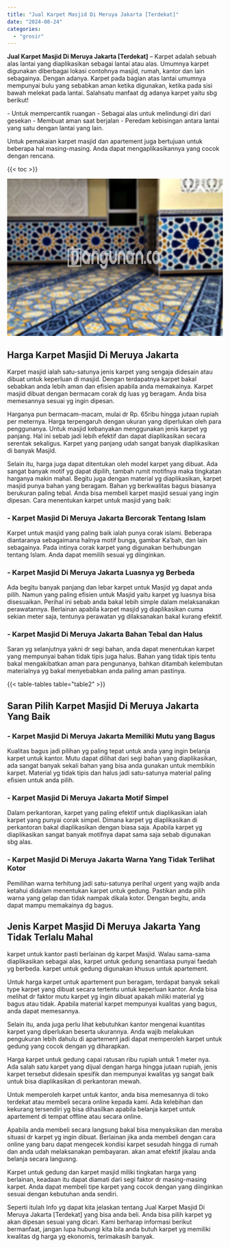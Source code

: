 ```yaml
---
title: "Jual Karpet Masjid Di Meruya Jakarta [Terdekat]"
date: "2024-08-24"
categories: 
  - "grosir"
---
```


**Jual Karpet Masjid Di Meruya Jakarta \[Terdekat\]** – Karpet adalah sebuah alas lantai yang diaplikasikan sebagai lantai atau alas. Umumnya karpet digunakan diberbagai lokasi contohnya masjid, rumah, kantor dan lain sebagainya. Dengan adanya. Karpet pada bagian atas lantai umumnya mempunyai bulu yang sebabkan aman ketika digunakan, ketika pada sisi bawah melekat pada lantai. Salahsatu manfaat dg adanya karpet yaitu sbg berikut!

\- Untuk mempercantik ruangan - Sebagai alas untuk melindungi diri dari gesekan - Membuat aman saat berjalan - Peredam kebisingan antara lantai yang satu dengan lantai yang lain.

Untuk pemakaian karpet masjid dan apartement juga bertujuan untuk beberapa hal masing-masing. Anda dapat mengaplikasikannya yang cocok dengan rencana.

{{< toc >}}

![Jual Karpet Masjid Di Meruya Jakarta [Terdekat]](/images/grosir-karpet-murah-44.png)

## Harga Karpet Masjid Di Meruya Jakarta

Karpet masjid ialah satu-satunya jenis karpet yang sengaja didesain atau dibuat untuk keperluan di masjid. Dengan terdapatnya karpet bakal sebabkan anda lebih aman dan efisien apabila anda memakainya. Karpet masjid dibuat dengan bermacam corak dg luas yg beragam. Anda bisa memesannya sesuai yg ingin dipesan.

Harganya pun bermacam-macam, mulai dr Rp. 65ribu hingga jutaan rupiah per meternya. Harga terpengaruh dengan ukuran yang diperlukan oleh para penggunanya. Untuk masjid kebanyakan menggunakan jenis karpet yg panjang. Hal ini sebab jadi lebih efektif dan dapat diaplikasikan secara serentak sekaligus. Karpet yang panjang udah sangat banyak diaplikasikan di banyak Masjid.

Selain itu, harga juga dapat ditentukan oleh model karpet yang dibuat. Ada sangat banyak motif yg dapat dipilih, tambah rumit motifnya maka tingkatan harganya makin mahal. Begitu juga dengan material yg diaplikasikan, karpet masjid punya bahan yang beragam. Bahan yg berkwalitas bagus biasanya berukuran paling tebal. Anda bisa membeli karpet masjid sesuai yang ingin dipesan. Cara menentukan karpet untuk masjid yang baik:

### \- Karpet Masjid Di Meruya Jakarta Bercorak Tentang Islam

Karpet untuk masjid yang paling baik ialah punya corak islami. Beberapa diantaranya sebagaimana halnya motif bunga, gambar Ka’bah, dan lain sebagainya. Pada intinya corak karpet yang digunakan berhubungan tentang Islam. Anda dapat memilih sesuai yg diinginkan.

### \- Karpet Masjid Di Meruya Jakarta Luasnya yg Berbeda

Ada begitu banyak panjang dan lebar karpet untuk Masjid yg dapat anda pilih. Namun yang paling efisien untuk Masjid yaitu karpet yg luasnya bisa disesuaikan. Perihal ini sebab anda bakal lebih simple dalam melaksanakan perawatannya. Berlainan apabila karpet masjid yg diaplikasikan cuma sekian meter saja, tentunya perawatan yg dilaksanakan bakal kurang efektif.

### \- Karpet Masjid Di Meruya Jakarta Bahan Tebal dan Halus

Saran yg selanjutnya yakni dr segi bahan, anda dapat menentukan karpet yang mempunyai bahan tidak tipis juga halus. Bahan yang tidak tipis tentu bakal mengakibatkan aman para pengunanya, bahkan ditambah kelembutan materialnya yg bakal menyebabkan anda paling aman pastinya.

{{< table-tables table="table2" >}}

## Saran Pilih Karpet Masjid Di Meruya Jakarta Yang Baik

### \- Karpet Masjid Di Meruya Jakarta Memiliki Mutu yang Bagus

Kualitas bagus jadi pilihan yg paling tepat untuk anda yang ingin belanja karpet untuk kantor. Mutu dapat dilihat dari segi bahan yang diaplikasikan, ada sangat banyak sekali bahan yang bisa anda gunakan untuk membikin karpet. Material yg tidak tipis dan halus jadi satu-satunya material paling efisien untuk anda pilih.

### \- Karpet Masjid Di Meruya Jakarta Motif Simpel

Dalam perkantoran, karpet yang paling efektif untuk diaplikasikan ialah karpet yang punyai corak simpel. Dimana karpet yg diaplikasikan di perkantoran bakal diaplikasikan dengan biasa saja. Apabila karpet yg diaplikasikan sangat banyak motifnya dapat sama saja sebab digunakan sbg alas.

### \- Karpet Masjid Di Meruya Jakarta Warna Yang Tidak Terlihat Kotor

Pemilihan warna terhitung jadi satu-satunya perihal urgent yang wajib anda ketahui didalam menentukan karpet untuk gedung. Pastikan anda pilih warna yang gelap dan tidak nampak dikala kotor. Dengan begitu, anda dapat mampu memakainya dg bagus.

## Jenis Karpet Masjid Di Meruya Jakarta Yang Tidak Terlalu Mahal

karpet untuk kantor pasti berlainan dg karpet Masjid. Walau sama-sama diaplikasikan sebagai alas, karpet untuk gedung senantiasa punyai faedah yg berbeda. karpet untuk gedung digunakan khusus untuk apartement.

Untuk harga karpet untuk apartement pun beragam, terdapat banyak sekali type karpet yang dibuat secara tertentu untuk keperluan kantor. Anda bisa melihat dr faktor mutu karpet yg ingin dibuat apakah miliki material yg bagus atau tidak. Apabila material karpet mempunyai kualitas yang bagus, anda dapat memesannya.

Selain itu, anda juga perlu lihat kebutuhkan kantor mengenai kuantitas karpet yang diperlukan beserta ukurannya. Anda wajib melakukan pengukuran lebih dahulu di apartement jadi dapat memperoleh karpet untuk gedung yang cocok dengan yg diharapkan.

Harga karpet untuk gedung capai ratusan ribu rupiah untuk 1 meter nya. Ada salah satu karpet yang dijual dengan harga hingga jutaan rupiah, jenis karpet tersebut didesain spesifik dan mempunyai kwalitas yg sangat baik untuk bisa diaplikasikan di perkantoran mewah.

Untuk memperoleh karpet untuk kantor, anda bisa memesannya di toko terdekat atau membeli secara online kepada kami. Ada kelebihan dan kekurang tersendiri yg bisa dihasilkan apabila belanja karpet untuk apartement di tempat offline atau secara online.

Apabila anda membeli secara langsung bakal bisa menyaksikan dan meraba situasi dr karpet yg ingin dibuat. Berlainan jika anda membeli dengan cara online yang baru dapat mengecek kondisi karpet sesudah hingga di rumah dan anda udah melaksanakan pembayaran. akan amat efektif jikalau anda belanja secara langusng.

Karpet untuk gedung dan karpet masjid miliki tingkatan harga yang berlainan, keadaan itu dapat diamati dari segi faktor dr masing-masing karpet. Anda dapat membeli tipe karpet yang cocok dengan yang diinginkan sesuai dengan kebutuhan anda sendiri.

Seperti itulah Info yg dapat kita jelaskan tentang Jual Karpet Masjid Di Meruya Jakarta \[Terdekat\] yang bisa anda beli. Anda bisa pilih karpet yg akan dipesan sesuai yang dicari. Kami berharap informasi berikut bermanfaat, jangan lupa hubungi kita bila anda butuh karpet yg memiliki kwalitas dg harga yg ekonomis, terimakasih banyak.
